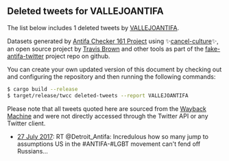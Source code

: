 ## Deleted tweets for VALLEJOANTIFA

The list below includes 1 deleted tweets by
[VALLEJOANTIFA](https://twitter.com/VALLEJOANTIFA).



Datasets generated by [Antifa Checker 161 Project](https://twitter.com/antifacheck161) using ✨[cancel-culture](https://github.com/travisbrown/cancel-culture)✨, an open source project by 
[Travis Brown](https://twitter.com/travisbrown) and other tools as part of the 
[fake-antifa-twitter](https://github.com/antifacheck161/fake-antifa-twitter) project repo on github.

You can create your own updated version of this document by checking out and configuring the
repository and then running the following commands:

```bash
$ cargo build --release
$ target/release/twcc deleted-tweets --report VALLEJOANTIFA
```

Please note that all tweets quoted here are sourced from the
[Wayback Machine](https://web.archive.org) and were not directly accessed through the Twitter API or
any Twitter client.

* [27 July 2017](https://web.archive.org/web/20170727051042/https://twitter.com/VALLEJOANTIFA/status/890439280383971332): RT @Detroit_Antifa: Incredulous how so many jump to assumptions US in the #ANTIFA-#LGBT movement can't fend off Russians…  <!--890439280383971332-->
